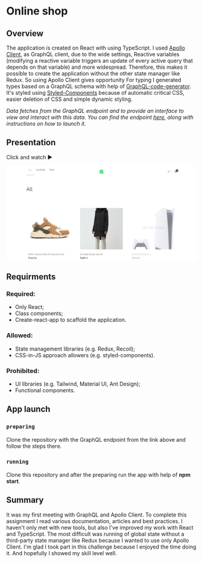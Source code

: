 # Online shop

## Overview

The application is created on React with using TypeScript. I used [Apollo Client](https://github.com/apollographql/apollo-client), as GraphQL client, due to the wide settings, Reactive variables (modifying a reactive variable triggers an update of every active query that depends on that variable) and more widespread. Therefore, this makes it possible to create the application without the other state manager like Redux. So using Apollo Client gives opportunity For typing I generated types based on a GraphQL schema with help of [GraphQL-code-generator](https://github.com/dotansimha/graphql-code-generator).
It's styled using [Styled-Components](https://github.com/styled-components/styled-components) because of automatic critical CSS, easier deletion of CSS and simple dynamic styling.

*Data fetches from the GraphQL endpoint and to provide an interface to view and interact with this data. You can find the endpoint [here](https://github.com/scandiweb/junior-react-endpoint), along with instructions on how to launch it.*

## Presentation

Click and watch ▶️

[![Online shop presentation](video-preview.jpg)](https://youtu.be/jeZjcEePn70)

## Requirments

### Required:

- Only React;
- Class components;
- Create-react-app to scaffold the application.

### Allowed:

- State management libraries (e.g. Redux, Recoil);
- CSS-in-JS approach allowers (e.g. styled-components).

### Prohibited:

- UI libraries (e.g. Tailwind, Material UI, Ant Design);
- Functional components.

## App launch

### `preparing`

Clone the repository with the GraphQL endpoint from the link above and follow the steps there.

### `running`

Clone this repository and after the preparing run the app with help of **npm start**. 

## Summary

It was my first meeting with GraphQL and Apollo Client. To complete this assignment I read various documentation, articles and best practiсes. I haven't only met with new tools, but also I've improved my work with React and TypeScript. The most difficult was running of global state without a third-party state manager like Redux because I wanted to use only Apollo Client.
I'm glad I took part in this challenge because I enjoyed the time doing it. And hopefully I showed my skill level well.
